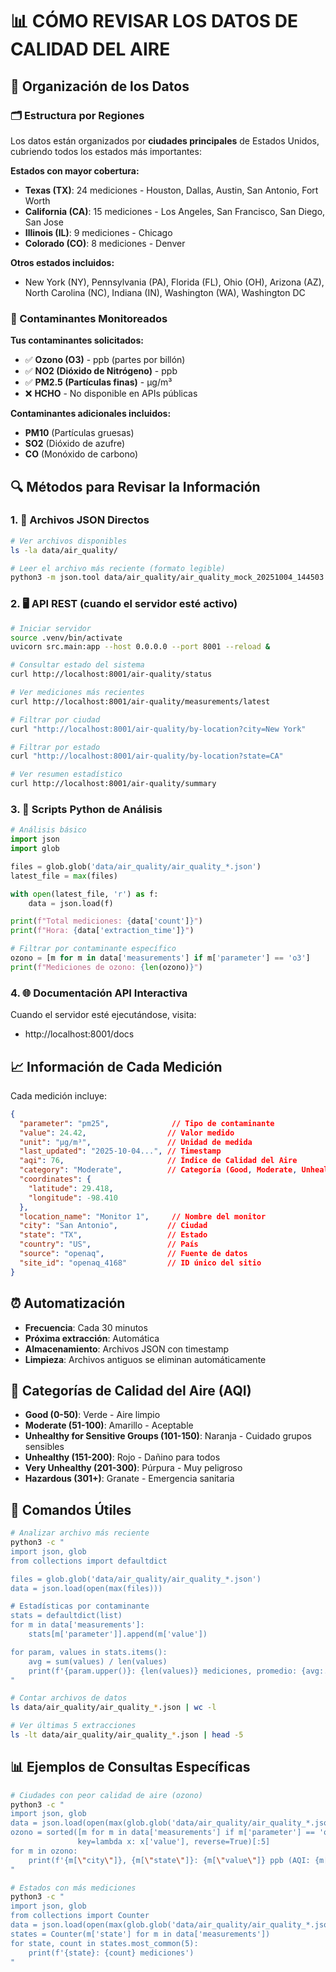 # 📊 CÓMO REVISAR LOS DATOS DE CALIDAD DEL AIRE

## 📁 Organización de los Datos

### 🗂️ Estructura por Regiones

Los datos están organizados por **ciudades principales** de Estados Unidos, cubriendo todos los estados más importantes:

**Estados con mayor cobertura:**
- **Texas (TX)**: 24 mediciones - Houston, Dallas, Austin, San Antonio, Fort Worth
- **California (CA)**: 15 mediciones - Los Angeles, San Francisco, San Diego, San Jose
- **Illinois (IL)**: 9 mediciones - Chicago
- **Colorado (CO)**: 8 mediciones - Denver

**Otros estados incluidos:**
- New York (NY), Pennsylvania (PA), Florida (FL), Ohio (OH), Arizona (AZ), North Carolina (NC), Indiana (IN), Washington (WA), Washington DC

### 🔬 Contaminantes Monitoreados

**Tus contaminantes solicitados:**
- ✅ **Ozono (O3)** - ppb (partes por billón)
- ✅ **NO2 (Dióxido de Nitrógeno)** - ppb
- ✅ **PM2.5 (Partículas finas)** - µg/m³
- ❌ **HCHO** - No disponible en APIs públicas

**Contaminantes adicionales incluidos:**
- **PM10** (Partículas gruesas)
- **SO2** (Dióxido de azufre)
- **CO** (Monóxido de carbono)

## 🔍 Métodos para Revisar la Información

### 1. 📂 Archivos JSON Directos

```bash
# Ver archivos disponibles
ls -la data/air_quality/

# Leer el archivo más reciente (formato legible)
python3 -m json.tool data/air_quality/air_quality_mock_20251004_144503.json | head -50
```

### 2. 🖥️ API REST (cuando el servidor esté activo)

```bash
# Iniciar servidor
source .venv/bin/activate
uvicorn src.main:app --host 0.0.0.0 --port 8001 --reload &

# Consultar estado del sistema
curl http://localhost:8001/air-quality/status

# Ver mediciones más recientes
curl http://localhost:8001/air-quality/measurements/latest

# Filtrar por ciudad
curl "http://localhost:8001/air-quality/by-location?city=New York"

# Filtrar por estado
curl "http://localhost:8001/air-quality/by-location?state=CA"

# Ver resumen estadístico
curl http://localhost:8001/air-quality/summary
```

### 3. 🐍 Scripts Python de Análisis

```python
# Análisis básico
import json
import glob

files = glob.glob('data/air_quality/air_quality_*.json')
latest_file = max(files)

with open(latest_file, 'r') as f:
    data = json.load(f)

print(f"Total mediciones: {data['count']}")
print(f"Hora: {data['extraction_time']}")

# Filtrar por contaminante específico
ozono = [m for m in data['measurements'] if m['parameter'] == 'o3']
print(f"Mediciones de ozono: {len(ozono)}")
```

### 4. 🌐 Documentación API Interactiva

Cuando el servidor esté ejecutándose, visita:
- http://localhost:8001/docs

## 📈 Información de Cada Medición

Cada medición incluye:

```json
{
  "parameter": "pm25",              // Tipo de contaminante
  "value": 24.42,                  // Valor medido
  "unit": "µg/m³",                 // Unidad de medida
  "last_updated": "2025-10-04...", // Timestamp
  "aqi": 76,                       // Índice de Calidad del Aire
  "category": "Moderate",          // Categoría (Good, Moderate, Unhealthy...)
  "coordinates": {
    "latitude": 29.418,
    "longitude": -98.410
  },
  "location_name": "Monitor 1",     // Nombre del monitor
  "city": "San Antonio",           // Ciudad
  "state": "TX",                   // Estado
  "country": "US",                 // País
  "source": "openaq",              // Fuente de datos
  "site_id": "openaq_4168"         // ID único del sitio
}
```

## ⏰ Automatización

- **Frecuencia**: Cada 30 minutos
- **Próxima extracción**: Automática
- **Almacenamiento**: Archivos JSON con timestamp
- **Limpieza**: Archivos antiguos se eliminan automáticamente

## 🚨 Categorías de Calidad del Aire (AQI)

- **Good (0-50)**: Verde - Aire limpio
- **Moderate (51-100)**: Amarillo - Aceptable
- **Unhealthy for Sensitive Groups (101-150)**: Naranja - Cuidado grupos sensibles
- **Unhealthy (151-200)**: Rojo - Dañino para todos
- **Very Unhealthy (201-300)**: Púrpura - Muy peligroso
- **Hazardous (301+)**: Granate - Emergencia sanitaria

## 🔧 Comandos Útiles

```bash
# Analizar archivo más reciente
python3 -c "
import json, glob
from collections import defaultdict

files = glob.glob('data/air_quality/air_quality_*.json')
data = json.load(open(max(files)))

# Estadísticas por contaminante
stats = defaultdict(list)
for m in data['measurements']:
    stats[m['parameter']].append(m['value'])

for param, values in stats.items():
    avg = sum(values) / len(values)
    print(f'{param.upper()}: {len(values)} mediciones, promedio: {avg:.2f}')
"

# Contar archivos de datos
ls data/air_quality/air_quality_*.json | wc -l

# Ver últimas 5 extracciones
ls -lt data/air_quality/air_quality_*.json | head -5
```

## 📊 Ejemplos de Consultas Específicas

```bash
# Ciudades con peor calidad de aire (ozono)
python3 -c "
import json, glob
data = json.load(open(max(glob.glob('data/air_quality/air_quality_*.json'))))
ozono = sorted([m for m in data['measurements'] if m['parameter'] == 'o3'], 
               key=lambda x: x['value'], reverse=True)[:5]
for m in ozono:
    print(f'{m[\"city\"]}, {m[\"state\"]}: {m[\"value\"]} ppb (AQI: {m[\"aqi\"]})')
"

# Estados con más mediciones
python3 -c "
import json, glob
from collections import Counter
data = json.load(open(max(glob.glob('data/air_quality/air_quality_*.json'))))
states = Counter(m['state'] for m in data['measurements'])
for state, count in states.most_common(5):
    print(f'{state}: {count} mediciones')
"
```
